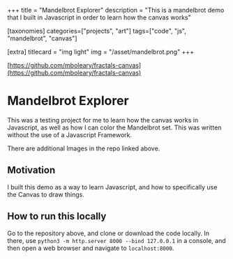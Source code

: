 +++
title = "Mandelbrot Explorer"
description = "This is a mandelbrot demo that I built in Javascript in order to learn how the canvas works"

[taxonomies]
categories=["projects", "art"]
tags=["code", "js", "mandelbrot", "canvas"]

[extra]
titlecard = "img light"
img = "/asset/mandelbrot.png"
+++

[https://github.com/mboleary/fractals-canvas](https://github.com/mboleary/fractals-canvas)

# Mandelbrot Explorer

This was a testing project for me to learn how the canvas works in Javascript, as well as how I can color the Mandelbrot set. This was written without the use of a Javascript Framework.

There are additional Images in the repo linked above.

## Motivation

I built this demo as a way to learn Javascript, and how to specifically use the Canvas to draw things.

## How to run this locally

Go to the repository above, and clone or download the code locally. In there, use `python3 -m http.server 8000 --bind 127.0.0.1` in a console, and then open a web browser and navigate to `localhost:8000`.
